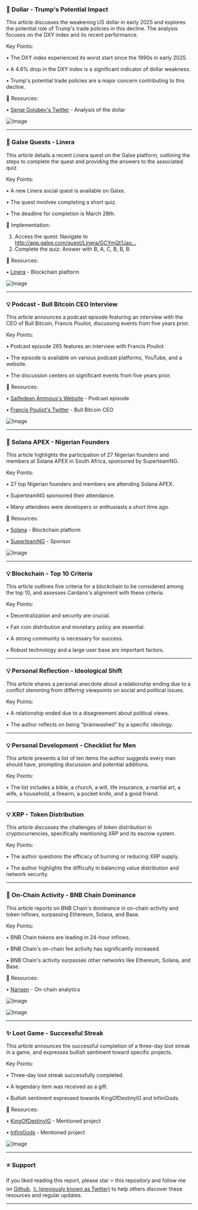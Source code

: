### 🤖 Dollar - Trump's Potential Impact

This article discusses the weakening US dollar in early 2025 and explores the potential role of Trump's trade policies in this decline.  The analysis focuses on the DXY index and its recent performance.

Key Points:

• The DXY index experienced its worst start since the 1990s in early 2025.


• A 4.6% drop in the DXY index is a significant indicator of dollar weakness.


• Trump's potential trade policies are a major concern contributing to this decline.



🔗 Resources:

• [Serge Golubev's Twitter](https://x.com/serge_golubev) - Analysis of the dollar


![Image](https://pbs.twimg.com/media/GmpDjqQWkAApO-7?format=jpg&name=small)


---
### 🚀 Galxe Quests - Linera

This article details a recent Linera quest on the Galxe platform, outlining the steps to complete the quest and providing the answers to the associated quiz.

Key Points:

•  A new Linera social quest is available on Galxe.


•  The quest involves completing a short quiz.


•  The deadline for completion is March 28th.



🚀 Implementation:

1. Access the quest: Navigate to http://app.galxe.com/quest/Linera/GCYmQt1Jao…
2. Complete the quiz: Answer with B, A, C, B, B, B.


🔗 Resources:

• [Linera](https://x.com/linera_io) - Blockchain platform


![Image](https://pbs.twimg.com/media/GmpDWqrXYAAZNx8?format=jpg&name=small)


---
### 💡 Podcast - Bull Bitcoin CEO Interview

This article announces a podcast episode featuring an interview with the CEO of Bull Bitcoin, Francis Pouliot, discussing events from five years prior.

Key Points:

•  Podcast episode 265 features an interview with Francis Pouliot.


•  The episode is available on various podcast platforms, YouTube, and a website.


•  The discussion centers on significant events from five years prior.



🔗 Resources:

• [Saifedean Ammous's Website](https://bit.ly/4bNIHvM) - Podcast episode


• [Francis Pouliot's Twitter](https://x.com/francispouliot_) - Bull Bitcoin CEO


![Image](https://pbs.twimg.com/ext_tw_video_thumb/1902814912566501376/pu/img/VfGnkp1dt1p_ekac.jpg)


---
### 🚀 Solana APEX - Nigerian Founders

This article highlights the participation of 27 Nigerian founders and members at Solana APEX in South Africa, sponsored by SuperteamNG.

Key Points:

• 27 top Nigerian founders and members are attending Solana APEX.


•  SuperteamNG sponsored their attendance.


• Many attendees were developers or enthusiasts a short time ago.



🔗 Resources:

• [Solana](https://x.com/solana) - Blockchain platform


• [SuperteamNG](https://x.com/SuperteamNG) - Sponsor


![Image](https://pbs.twimg.com/media/GmkGbnXaEAIHx9Q?format=jpg&name=small)


---
### 💡 Blockchain - Top 10 Criteria

This article outlines five criteria for a blockchain to be considered among the top 10, and assesses Cardano's alignment with these criteria.

Key Points:

• Decentralization and security are crucial.


• Fair coin distribution and monetary policy are essential.


• A strong community is necessary for success.


• Robust technology and a large user base are important factors.



---
### 💡 Personal Reflection - Ideological Shift

This article shares a personal anecdote about a relationship ending due to a conflict stemming from differing viewpoints on social and political issues.

Key Points:

• A relationship ended due to a disagreement about political views.


•  The author reflects on being "brainwashed" by a specific ideology.



---
### 💡 Personal Development - Checklist for Men

This article presents a list of ten items the author suggests every man should have, prompting discussion and potential additions.

Key Points:

•  The list includes a bible, a church, a will, life insurance, a martial art, a wife, a household, a firearm, a pocket knife, and a good friend.



---
### 💡 XRP - Token Distribution

This article discusses the challenges of token distribution in cryptocurrencies, specifically mentioning XRP and its escrow system.

Key Points:

•  The author questions the efficacy of burning or reducing XRP supply.


•  The author highlights the difficulty in balancing value distribution and network security.



---
### 🤖 On-Chain Activity - BNB Chain Dominance

This article reports on BNB Chain's dominance in on-chain activity and token inflows, surpassing Ethereum, Solana, and Base.

Key Points:

• BNB Chain tokens are leading in 24-hour inflows.


• BNB Chain's on-chain fee activity has significantly increased.


• BNB Chain's activity surpasses other networks like Ethereum, Solana, and Base.



🔗 Resources:

• [Nansen](https://x.com/nansen_ai) - On-chain analytics


![Image](https://pbs.twimg.com/media/Gmn_IAJaIAA2bTr?format=jpg&name=900x900)


![Image](https://pbs.twimg.com/media/Gmn_IQ0aEAMTOPl?format=png&name=900x900)


---
### ✨ Loot Game - Successful Streak

This article announces the successful completion of a three-day loot streak in a game, and expresses bullish sentiment toward specific projects.

Key Points:

• Three-day loot streak successfully completed.


•  A legendary item was received as a gift.


•  Bullish sentiment expressed towards KingOfDestinyIG and InfiniGods.



🔗 Resources:

• [KingOfDestinyIG](https://x.com/KingOfDestinyIG) - Mentioned project


• [InfiniGods](https://x.com/InfiniGods) - Mentioned project


![Image](https://pbs.twimg.com/media/GmdNf4BbMAApfRR?format=jpg&name=small)


---

### ⭐️ Support

If you liked reading this report, please star ⭐️ this repository and follow me on [Github](https://github.com/Drix10), [𝕏 (previously known as Twitter)](https://x.com/DRIX_10_) to help others discover these resources and regular updates.

---